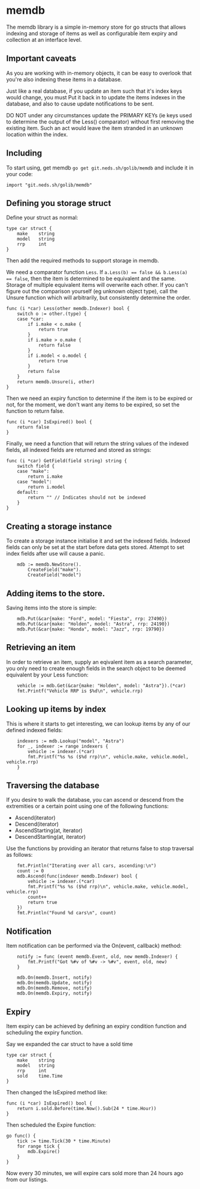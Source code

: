 # memdb

The memdb library is a simple in-memory store for go structs that allows indexing and storage of items as well as
configurable item expiry and collection at an interface level.

## Important caveats

As you are working with in-memory objects, it can be easy to overlook that you're also indexing these items in a
database.

Just like a real database, if you update an item such that it's index keys would change, you must Put it back in to
update the items indexes in the database, and also to cause update notifications to be sent.

DO NOT under any circumstances update the PRIMARY KEYs (ie keys used to determine the output of the Less()
comparator) without first removing the existing item. Such an act would leave the item stranded in an unknown
location within the index.

## Including

To start using, get memdb `go get git.neds.sh/golib/memdb` and include it in your code:

```golang
import "git.neds.sh/golib/memdb"
```

## Defining you storage struct

Define your struct as normal:

```golang
type car struct {
	make    string
	model   string
	rrp     int
}
```

Then add the required methods to support storage in memdb.

We need a comparator function `Less`. If `a.Less(b) == false && b.Less(a) == false`, then the item is determined to be
equivalent and the same. Storage of multiple equivalent items will overwrite each other. If you can't figure out the
comparison yourself (eg unknown object type), call the Unsure function which will arbitrarily, but consistently
determine the order. 

```golang
func (i *car) Less(other memdb.Indexer) bool {
	switch o := other.(type) {
	case *car:
		if i.make < o.make {
			return true
		}
		if i.make > o.make {
			return false
		}
		if i.model < o.model {
			return true
		}
		return false
	}
	return memdb.Unsure(i, other)
}
```

Then we need an expiry function to determine if the item is to be expired or not, for the moment, we don't want any
items to be expired, so set the function to return false.

```golang
func (i *car) IsExpired() bool {
	return false
}
```

Finally, we need a function that will return the string values of the indexed fields, all indexed fields are returned
and stored as strings:

```golang
func (i *car) GetField(field string) string {
	switch field {
	case "make":
		return i.make
	case "model":
		return i.model
	default:
		return "" // Indicates should not be indexed
	}
}
```

## Creating a storage instance

To create a storage instance initialise it and set the indexed fields. Indexed fields can only be set at the start
before data gets stored. Attempt to set index fields after use will cause a panic.

```golang
	mdb := memdb.NewStore().
		CreateField("make").
		CreateField("model")
```

## Adding items to the store.

Saving items into the store is simple:

```golang
	mdb.Put(&car{make: "Ford", model: "Fiesta", rrp: 27490})
	mdb.Put(&car{make: "Holden", model: "Astra", rrp: 24190})
	mdb.Put(&car{make: "Honda", model: "Jazz", rrp: 19790})
```

## Retrieving an item

In order to retrieve an item, supply an eqivalent item as a search parameter, you only need to create enough fields in
the search object to be deemed equivalent by your Less function:

```golang
	vehicle := mdb.Get(&car{make: "Holden", model: "Astra"}).(*car)
	fmt.Printf("Vehicle RRP is $%d\n", vehicle.rrp)
```

## Looking up items by index

This is where it starts to get interesting, we can lookup items by any of our defined indexed fields:

```golang
	indexers := mdb.Lookup("model", "Astra")
	for _, indexer := range indexers {
	    vehicle := indexer.(*car)
		fmt.Printf("%s %s ($%d rrp)\n", vehicle.make, vehicle.model, vehicle.rrp)
	}
```

## Traversing the database

If you desire to walk the database, you can ascend or descend from the extremities or a certain point using one of the 
following functions:

 * Ascend(iterator)
 * Descend(iterator)
 * AscendStarting(at, iterator)
 * DescendStarting(at, iterator)

Use the functions by providing an iterator that returns false to stop traversal as follows:

```golang
	fmt.Println("Iterating over all cars, ascending:\n")
	count := 0
	mdb.Ascend(func(indexer memdb.Indexer) bool {
		vehicle := indexer.(*car)
		fmt.Printf("%s %s ($%d rrp)\n", vehicle.make, vehicle.model, vehicle.rrp)
		count++
		return true
	})
	fmt.Println("Found %d cars\n", count)
```

## Notification

Item notification can be performed via the On(event, callback) method:

```golang
    notify := func (event memdb.Event, old, new memdb.Indexer) {
        fmt.Printf("Got %#v of %#v -> %#v", event, old, new)
    }
    
    mdb.On(memdb.Insert, notify)
    mdb.On(memdb.Update, notify)
    mdb.On(memdb.Remove, notify)
    mdb.On(memdb.Expiry, notify)
```

## Expiry

Item expiry can be achieved by defining an expiry condition function and scheduling the expiry function.

Say we expanded the car struct to have a sold time

```golang
type car struct {
	make    string
	model   string
	rrp     int
	sold    time.Time
}
```

Then changed the IsExpired method like:

```golang
func (i *car) IsExpired() bool {
	return i.sold.Before(time.Now().Sub(24 * time.Hour))
}
```

Then scheduled the Expire function:

```golang
go func() {
	tick := time.Tick(30 * time.Minute)
	for range tick {
		mdb.Expire()
	}
}
```

Now every 30 minutes, we will expire cars sold more than 24 hours ago from our listings.

